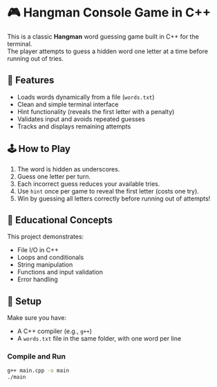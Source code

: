 # 🎮 Hangman Console Game in C++

This is a classic **Hangman** word guessing game built in C++ for the terminal.  
The player attempts to guess a hidden word one letter at a time before running out of tries.

## 🚀 Features
- Loads words dynamically from a file (`words.txt`)
- Clean and simple terminal interface
- Hint functionality (reveals the first letter with a penalty)
- Validates input and avoids repeated guesses
- Tracks and displays remaining attempts

## 🕹️ How to Play
1. The word is hidden as underscores.
2. Guess one letter per turn.
3. Each incorrect guess reduces your available tries.
4. Use `hint` once per game to reveal the first letter (costs one try).
5. Win by guessing all letters correctly before running out of attempts!

## 🧠 Educational Concepts
This project demonstrates:
- File I/O in C++
- Loops and conditionals
- String manipulation
- Functions and input validation
- Error handling

## 📂 Setup
Make sure you have:
- A C++ compiler (e.g., `g++`)
- A `words.txt` file in the same folder, with one word per line

### Compile and Run
```bash
g++ main.cpp -o main
./main
